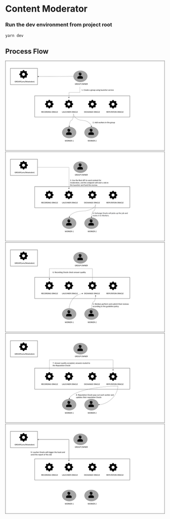 # Content Moderator

### Run the dev environment from project root

```
yarn dev
```

## Process Flow

![Diagram](assets/flow1.png)
![Diagram](assets/flow2.png)
![Diagram](assets/flow3.png)
![Diagram](assets/flow4.png)
![Diagram](assets/flow5.png)